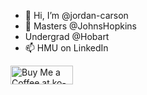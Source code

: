 - 👋 Hi, I’m @jordan-carson
- 🌱 Masters @JohnsHopkins
- Undergrad @Hobart
- 📫 HMU on LinkedIn

<a href="https://ko-fi.com/C0C5J1LY6" target="_blank" rel="noreferrer">
<img src="https://storage.ko-fi.com/cdn/kofi2.png?v=3" alt="Buy Me a Coffee at ko-fi.com" width="100" height="30" />
</a>
